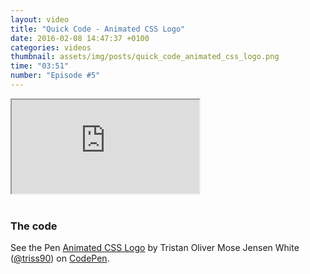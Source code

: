 ```yaml
---
layout: video
title: "Quick Code - Animated CSS Logo"
date: 2016-02-08 14:47:37 +0100
categories: videos
thumbnail: assets/img/posts/quick_code_animated_css_logo.png
time: "03:51"
number: "Episode #5"
---
```


<div class="responsive-video">
   <iframe src="https://www.youtube.com/embed/bx5u81csniQ"></iframe>
</div>

<br>

### The code

<p data-height="390" data-theme-id="16012" data-slug-hash="YwKgMB" data-default-tab="result" data-user="triss90" class='codepen'>See the Pen <a href='http://codepen.io/triss90/pen/YwKgMB/'>Animated CSS Logo</a> by Tristan Oliver Mose Jensen White (<a href='http://codepen.io/triss90'>@triss90</a>) on <a href='http://codepen.io'>CodePen</a>.</p>
<script async src="//assets.codepen.io/assets/embed/ei.js"></script>
